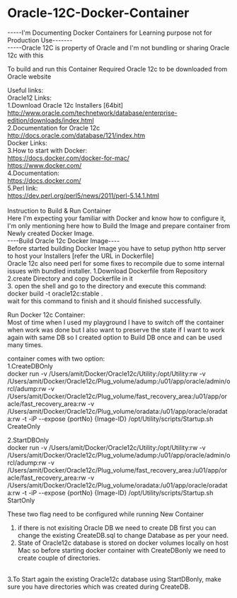 # Oracle-12C-Docker-Container
-----I'm Documenting Docker Containers for Learning purpose not for Production Use------- <br>
-----Oracle 12C is property of Oracle and I'm not bundling or sharing Oracle 12c with this <br>

To build and run this Container Required Oracle 12c to be downloaded from Oracle website<br>

Useful links:<br>
Oracle12 Links:<br>
1.Download Oracle 12c Installers [64bit]<br>
http://www.oracle.com/technetwork/database/enterprise-edition/downloads/index.html <br>
2.Documentation for Oracle 12c<br>
http://docs.oracle.com/database/121/index.htm<br>
Docker Links:<br>
3.How to start with Docker:<br>
https://docs.docker.com/docker-for-mac/ <br>
https://www.docker.com/ <br>
4.Documentation: <br>
https://docs.docker.com/<br>
5.Perl link:<br>
https://dev.perl.org/perl5/news/2011/perl-5.14.1.html <br>
<br>
Instruction to Build & Run Container <br>
Here I'm expecting your familiar with Docker and know how to configure it, I'm only mentioning here how to Build the Image and prepare container from Newly created Docker Image.<br>
----Build Oracle 12c Docker Image---- <br>
Before started building Docker Image you have to setup python http server to host your Installers [refer the URL in Dockerfile] <br>
Oracle 12c also need perl for some fixes to recompile due to some internal issues with bundled installer.
1.Download Dockerfile from Repository <br>
2.create Directory <UserDefined Name> and copy Dockerfile in it <br>
3. open the shell and go to the directory and execute this command: <br>
   docker build -t oracle12c:stable . <br>
   wait for this command to finish and it should finished successfully.<br>

Run Docker 12c Container:<br>
Most of time when I used my playground I have to switch off the container when work was done but I also want to preserve the state if I want to work again with same DB so I created option to Build DB once and can be used many times.

container comes with two option:<br>
1.CreateDBOnly<br>
docker run -v /Users/amit/Docker/Oracle12c/Utility:/opt/Utility:rw -v /Users/amit/Docker/Oracle12c/Plug_volume/adump:/u01/app/oracle/admin/orcl/adump:rw -v /Users/amit/Docker/Oracle12c/Plug_volume/fast_recovery_area:/u01/app/oracle/fast_recovery_area:rw -v /Users/amit/Docker/Oracle12c/Plug_volume/oradata:/u01/app/oracle/oradata:rw -t -iP --expose {portNo}  {Image-ID} /opt/Utility/scripts/Startup.sh CreateOnly <br>

2.StartDBOnly<br>
docker run -v /Users/amit/Docker/Oracle12c/Utility:/opt/Utility:rw -v /Users/amit/Docker/Oracle12c/Plug_volume/adump:/u01/app/oracle/admin/orcl/adump:rw -v /Users/amit/Docker/Oracle12c/Plug_volume/fast_recovery_area:/u01/app/oracle/fast_recovery_area:rw -v /Users/amit/Docker/Oracle12c/Plug_volume/oradata:/u01/app/oracle/oradata:rw -t -iP --expose {portNo}  {Image-ID} /opt/Utility/scripts/Startup.sh StartOnly <br>



These two flag need to be configured while running New Container<br>
1. if there is not exisiting Oracle DB we need to create DB first you can change the existing CreateDB.sql to change Database as per your need. <br>
2. State of Oracle12c database is stored on docker volumes locally on host Mac so before starting docker container with CreateDBonly we need to create couple of directories. <br>
<br>
3.To Start again the existing Oracle12c database using StartDBonly, make sure you have directories which was created during CreateDB.








